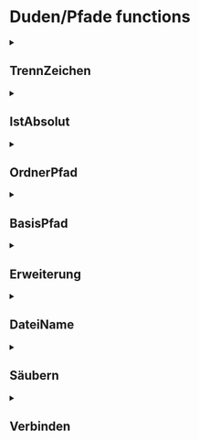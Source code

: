 # Duden/Pfade functions
<details>
<summary><h2>TrennZeichen</h2></summary>
<ul>
<pre>
Gibt den Pfad-Trennzeichen, der dem Betriebssystem entspricht zurück.
Auf Linux: '/'
Auf Windows: '\'
</pre>
</li>
	<li>Return type: <code>Buchstabe</code></li>
</ul>

<h3>Aliases</h3>
<ol>
	<li><code>&#34;Pfad-Trennzeichen&#34;</code></li>
	<li><code>&#34;den Pfad-Trennzeichen&#34;</code></li>
	<li><code>&#34;das Pfad-Trennzeichen&#34;</code></li>
</ol>

<h3>Implementation</h3>
<pre class="language-ddp" tabindex="0">
<code class="language-ddp">
Wenn das Betriebssystem gleich "Windows" ist, gib '\\' zurück.
Gib '/' zurück.

</code>
</pre>
</details>

<details>
<summary><h2>IstAbsolut</h2></summary>
<ul>
<pre>
Gibt zurück ob der gegebene UNIX Pfad ein absoluter oder relativer Pfad ist
</pre>
	<li>Parameters: <code>t</code></li>
	<li>Parameter type: <code>Text</code></li>
	<li>Return type: <code>Boolean</code></li>
</ul>

<h3>Aliases</h3>
<ol>
	<li><code>&#34;&lt;t&gt; ein Absoluter Pfad ist&#34;</code></li>
</ol>

<h3>Implementation</h3>
<pre class="language-ddp" tabindex="0">
<code class="language-ddp">
Gib '/' am Anfang von t steht zurück.

</code>
</pre>
</details>

<details>
<summary><h2>OrdnerPfad</h2></summary>
<ul>
<pre>
Gibt den Pfad ohne den letzen Element zurück. 
Falls der Pfad leer ist, wird ein "." zurück gegeben.
Falls der Pfad nur aus "/" gefolg von nicht-"/" Zeichen, wird "/" zurückgegeben.
</pre>
	<li>Parameters: <code>t</code></li>
	<li>Parameter type: <code>Text</code></li>
	<li>Return type: <code>Text</code></li>
</ul>

<h3>Aliases</h3>
<ol>
	<li><code>&#34;den Ordnerpfad von &lt;t&gt;&#34;</code></li>
</ol>

<h3>Implementation</h3>
<pre class="language-ddp" tabindex="0">
<code class="language-ddp">
Die Zahl i ist die Länge von t.

Solange i größer als 0 ist, mache:
	Wenn t an der Stelle i gleich '/' ist, dann:
		Der Text dir ist t von 1 bis i.
		Entferne alle '/' nach dir.
		Wenn die Länge von dir gleich 0 ist, gib "/" zurück.

		Gib dir zurück.
	Verringere i um 1.
Gib "." zurück.

</code>
</pre>
</details>

<details>
<summary><h2>BasisPfad</h2></summary>
<ul>
<pre>
Gibt den letzten Element eines Pfades zurück. Falls der Pfad leer ist, wird "." ausgegeben.
</pre>
	<li>Parameters: <code>t</code></li>
	<li>Parameter type: <code>Text</code></li>
	<li>Return type: <code>Text</code></li>
</ul>

<h3>Aliases</h3>
<ol>
	<li><code>&#34;den Basispfad von &lt;t&gt;&#34;</code></li>
	<li><code>&#34;der Basispfad von &lt;t&gt;&#34;</code></li>
</ol>

<h3>Implementation</h3>
<pre class="language-ddp" tabindex="0">
<code class="language-ddp">
Der Text t2 ist (t mit allen '/' danach entfernt).
Die Zahl i ist die Länge von t2.
Solange i größer als 0 ist, mache:
	Wenn t2 an der Stelle i gleich '/' ist, dann:
		Gib t2 von (i plus 1) bis (die Länge von t2) zurück.
	Verringere i um 1.
Gib "." zurück.

</code>
</pre>
</details>

<details>
<summary><h2>Erweiterung</h2></summary>
<ul>
<pre>
Gibt die Erweiterung einer Datei zurück. Wenn der Pfad eines Ordners gegeben wurde 
oder der Parameter t leer ist, wird einen leeren Text zurück gegeben.
</pre>
	<li>Parameters: <code>t</code></li>
	<li>Parameter type: <code>Text</code></li>
	<li>Return type: <code>Text</code></li>
</ul>

<h3>Aliases</h3>
<ol>
	<li><code>&#34;die Erweiterung der Datei bei &lt;t&gt;&#34;</code></li>
</ol>

<h3>Implementation</h3>
<pre class="language-ddp" tabindex="0">
<code class="language-ddp">
Die Zahl i ist die Länge von t.
Solange i größer als 0 ist, mache:
	Wenn t an der Stelle i gleich '/' ist, gib "" zurück.
	Wenn t an der Stelle i gleich '.' ist, gib t von i bis (die Länge von t) zurück.
	Verringere i um 1.
Gib "" zurück.

</code>
</pre>
</details>

<details>
<summary><h2>DateiName</h2></summary>
<ul>
<pre>
Gibt den Dateinamen einer Datei zurück.
</pre>
	<li>Parameters: <code>t</code></li>
	<li>Parameter type: <code>Text</code></li>
	<li>Return type: <code>Text</code></li>
</ul>

<h3>Aliases</h3>
<ol>
	<li><code>&#34;den Dateinamen von &lt;t&gt;&#34;</code></li>
	<li><code>&#34;der Dateiname von &lt;t&gt;&#34;</code></li>
</ol>

<h3>Implementation</h3>
<pre class="language-ddp" tabindex="0">
<code class="language-ddp">
Der Text bf ist der Basispfad von t.
Wenn bf gleich "." ist, gib "" zurück.
Die Zahl i ist 1.
Solange i kleiner als, oder die Länge von bf ist und bf an der Stelle i ungleich '.' ist, erhöhe i um 1.
Gib bf von 1 bis (i minus 1) zurück.

</code>
</pre>
</details>

<details>
<summary><h2>Säubern</h2></summary>
<ul>
<pre>
Säubert/Normalisiert einen UNIX Pfad:
- Ersetzt mehrere aufeinderfolgende '/' durch einen ("///" -> "/")
- Entfernt '.' pfade ("a/." -> "a")
- Entfernt innere '..' pfade und das (nicht-..) element das davor steht ("a/b/.." -> "a")
- Entfernt .. elemente die nach root stehen ("/.." -> "/")

Der gesäuberter Pfad endet mit einem '/' nur wenn es root ist.
Ein leerer Pfad gibt "." zurück.

Entspricht Go's path.clean funktion
https://pkg.go.dev/path#Clean
</pre>
	<li>Parameters: <code>t</code></li>
	<li>Parameter type: <code>Text</code></li>
	<li>Return type: <code>Text</code></li>
</ul>

<h3>Aliases</h3>
<ol>
	<li><code>&#34;der Pfad &lt;t&gt; gesäubert&#34;</code></li>
</ol>

<h3>Implementation</h3>
<pre class="language-ddp" tabindex="0">
<code class="language-ddp">
Wenn t gleich "" ist, gib "." zurück.
Der Boolean rooted ist wahr, wenn t an der Stelle 1 gleich '/' ist.
Die Zahl n ist die Länge von t.
Die Text path ist "". [ output text ]
Die Zahl r ist 1. [ next index to process ]
Die Zahl dotdot ist 1. [ index where .. must stop ]
Wenn rooted gleich wahr ist, dann:
	Füge '/' an path an.
	Speichere 2 in r.
	Speichere 2 in dotdot.

Solange r kleiner als, oder n ist, mache:
	[Schreibe r auf eine Zeile.]
	Wenn t an der Stelle r gleich '/' ist, dann:
		[ empty path element ]
		Erhöhe r um 1. [skip /]
	Wenn aber t an der Stelle r gleich '.' ist und (r gleich n ist oder t an der Stelle (r plus 1) gleich '/' ist), dann:
		[ . element ]
		Erhöhe r um 1. [skip .]
	Wenn aber t an der Stelle r gleich '.' ist und t an der Stelle (r plus 1) gleich '.' ist und (r plus 1 gleich n ist oder t an der Stelle (r plus 2) gleich '/' ist), dann:
		[ .. element: remove last / ]
		Erhöhe r um 2. 
		Wenn die Länge von path größer als, oder dotdot ist, dann:
			Mache:
				Wenn die Länge von path gleich 1 ist, dann:
					Speichere "" in path.
				Sonst
					Speichere path von 1 bis (die Länge von path minus 1) in path.
			Solange die Länge von path größer als dotdot ist und path an der Stelle (die Länge von path minus 1) ungleich '/' ist.
		Wenn aber rooted gleich falsch ist, dann:
			[ cannot backtrack, but not rooted, so append .. element ]
			Wenn die Länge von path größer als 0 ist, dann:
				Füge '/' an path an.
			Füge ".." an path an.
			Speichere die Länge von path in dotdot.
	Sonst:
		[ add slash if needed ]
		Wenn rooted und die Länge von path ungleich 1 ist oder nicht rooted und die Länge von path ungleich 0 ist, dann:
			Füge '/' an path an.

		Solange r kleiner als, oder n ist und t an der Stelle r ungleich '/' ist, mache:
			Füge (t an der Stelle r) an path an.
			Erhöhe r um 1.

Wenn path leer ist, speichere "." in path.
Gib path zurück.

</code>
</pre>
</details>

<details>
<summary><h2>Verbinden</h2></summary>
<ul>
<pre>
Verbindet zwei UNIX Pfade mit einem '/' und säubert zuletzt.
</pre>
	<li>Parameters: <code>a</code>, <code>b</code></li>
	<li>Parameter types: <code>Text</code>, <code>Text</code></li>
	<li>Return type: <code>Text</code></li>
</ul>

<h3>Aliases</h3>
<ol>
	<li><code>&#34;die Pfade &lt;a&gt; und &lt;b&gt; verbunden&#34;</code></li>
</ol>

<h3>Implementation</h3>
<pre class="language-ddp" tabindex="0">
<code class="language-ddp">
Wenn a leer ist, gib b zurück.
Wenn b leer ist, gib a zurück.
Gib der Pfad (a verkettet mit '/' verkettet mit b) gesäubert zurück.

</code>
</pre>
</details>


